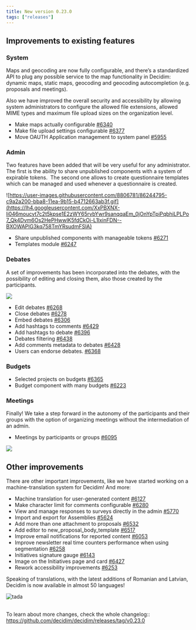 ```yaml
---
title: New version 0.23.0
tags: ["releases"]
---
```

## Improvements to existing features

### System

Maps and geocoding are now fully configurable, and there’s a standardized API to plug any possible service to the map functionality in Decidim: dynamic maps, static maps, geocoding and geocoding autocompletion (e.g. proposals and meetings).

Also we have improved the overall security and accessibility by allowing system administrators to configure the allowed file extensions, allowed MIME types and maximum file upload sizes on the organization level.

* Make maps actually configurable [\#6340](https://github.com/decidim/decidim/pull/6340)
* Make file upload settings configurable [\#6377](https://github.com/decidim/decidim/pull/6377)
* Move OAUTH Application management to system panel [\#5955](https://github.com/decidim/decidim/pull/5955)

### Admin

Two features have been added that will be very useful for any administrator. The first is the ability to share unpublished components with a system of expirable tokens.  The second one allows to create questionnaire templates which can be managed and used whenever a questionnaire is created. 

![https://user-images.githubusercontent.com/8806781/86244795-c9a2a200-bba8-11ea-9b15-b4712663ab3f.gif](https://lh4.googleusercontent.com/XxPBXNX-li046moucvt7c2t5kpse1E2zWY65rvbYwr9sanqqaEm_0jOnYpTpiPqbhiLPLPo7_Qk4Dvm6Os2HePHwwlK5fdCkOi-L1lxinFDN--BXOWAPlG3kq758TmYRsudmFSlA)

* Share unpublished components with manageable tokens [\#6271](https://github.com/decidim/decidim/pull/6271)
* Templates module [\#6247](https://github.com/decidim/decidim/pull/6247)

### Debates

A set of improvements has been incorporated into the debates, with the possibility of editing and closing them, also those created by the participants.

![](https://lh4.googleusercontent.com/KGi3kW4OiAZZJN7ziXpC1s1WqYlAmyBnq69dLl74UpBRXBBbCQUtVu-jGcqJkW9yHIkqKyUJiqEnuxjT-I8pvC0IHRvmeMYt2GBM1eIShwmxuLFuj4Pm4O89m5XvtnDbzIdaHcxZ)

* Edit debates [\#6268](https://github.com/decidim/decidim/pull/6268)
* Close debates [\#6278](https://github.com/decidim/decidim/pull/6278)
* Embed debates [\#6306](https://github.com/decidim/decidim/pull/6306)
* Add hashtags to comments [\#6429](https://github.com/decidim/decidim/pull/6429)
* Add hashtags to debate [\#6396](https://github.com/decidim/decidim/pull/6396)
* Debates filtering [\#6438](https://github.com/decidim/decidim/pull/6438)
* Add comments metadata to debates [\#6428](https://github.com/decidim/decidim/pull/6428)
* Users can endorse debates. [\#6368](https://github.com/decidim/decidim/pull/6368)

### Budgets

* Selected projects on budgets [\#6365](https://github.com/decidim/decidim/pull/6365)
* Budget component with many budgets [\#6223](https://github.com/decidim/decidim/pull/6223)

### Meetings

Finally! We take a step forward in the autonomy of the participants and their groups with the option of organizing meetings without the intermediation of an admin.

* Meetings by participants or groups [\#6095](https://github.com/decidim/decidim/pull/6095)

![](https://lh6.googleusercontent.com/u09zwb7QF64o4EGEypAdePeCRsv4GlYU7i9wRhSIfzDGOptAS27NHL8rWa4CJcLT-cDl279M4ubVX_kTFYmxDGbUkd9Rga87vXu4vEhF96-k6NWZr2-SQRhAjnjvaQm2wDHsTjZh)

## Other improvements

There are other important improvements, like we have started working on a machine-translation system for Decidim! And more:

* Machine translation for user-generated content [\#6127](https://github.com/decidim/decidim/pull/6127)
* Make character limit for comments configurable [\#6280](https://github.com/decidim/decidim/pull/6280)
* View and manage responses to surveys directly in the admin [\#5770](https://github.com/decidim/decidim/pull/5770)
* Import and export for Assemblies [\#5624](https://github.com/decidim/decidim/pull/5624)
* Add more than one attachment to proposals [\#6532](https://github.com/decidim/decidim/pull/6532)
* Add editor to new_proposal_body_template [\#6517](https://github.com/decidim/decidim/pull/6517)
* Improve email notifications for reported content [\#6053](https://github.com/decidim/decidim/pull/6053)
* Improve newsletter real time counters performance when using segmentation [\#6258](https://github.com/decidim/decidim/pull/6258)
* Initiatives signature gauge [\#6143](https://github.com/decidim/decidim/pull/6143)
* Image on the Initiatives page and card [\#6427](https://github.com/decidim/decidim/pull/6427)
* Rework accessibility improvements [\#6253](https://github.com/decidim/decidim/pull/6253)

Speaking of translations, with the latest additions of Romanian and Latvian, Decidim is now available in almost 50 languages!

 ![tada](https://github.githubassets.com/images/icons/emoji/unicode/1f389.png)

\
To learn about more changes, check the whole changelog:: <https://github.com/decidim/decidim/releases/tag/v0.23.0>